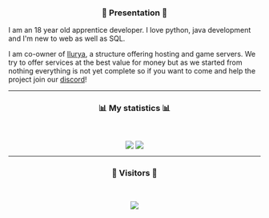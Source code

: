 ### <p align="center">👾  Presentation  👾</p>

I am an 18 year old apprentice developer. I love python, java development and I'm new to web as well as SQL.

I am co-owner of [Ilurya](https://ilurya.com), a structure offering hosting and game servers. We try to offer services at the best value for money but as we started from nothing everything is not yet complete so if you want to come and help the project join our [discord](https://discord.gg/bTfwpZaNVp)!

-----

### <p align="center">📊  My statistics  📊</p>
<br>
<p align="center">
   <img align ="center" src="https://github-readme-stats-eight-theta.vercel.app/api?username=Disk-MTH&show_icons=true&count_private=true&include_all_commits=true&title_color=FF0000&text_color=9B0101&icon_color=ED9A09&bg_color=000d&hide_border=true"/>
   <img align ="center" src="https://github-readme-stats.vercel.app/api/top-langs/?username=Disk-MTH&title_color=FF0000&text_color=9B0101&icon_color=C42765&bg_color=000000&hide_border=true&hide=vbscript&card_width=400&langs_count=3"/>
</p>

-----

### <p align="center">👀  Visitors  👀</p>
<br>
<p align="center">
   <img src="https://profile-counter.glitch.me/Disk-MTH/count.svg" />
</p>
